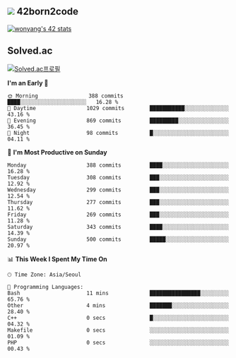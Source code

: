 
## <img src="https://img.shields.io/badge/-000000?style=flat&logo=42&logoColor=white"> 42born2code
[![wonyang's 42 stats](https://badge42.vercel.app/api/v2/cl5nhe5b6007809kydha7ht42/stats?cursusId=21&coalitionId=88)](https://profile.intra.42.fr/users/wonyang)

## Solved.ac
[![Solved.ac프로필](http://mazassumnida.wtf/api/v2/generate_badge?boj=bennyws)](https://solved.ac/bennyws)

<!--START_SECTION:waka-->
**I'm an Early 🐤** 

```text
🌞 Morning                388 commits         ████░░░░░░░░░░░░░░░░░░░░░   16.28 % 
🌆 Daytime                1029 commits        ███████████░░░░░░░░░░░░░░   43.16 % 
🌃 Evening                869 commits         █████████░░░░░░░░░░░░░░░░   36.45 % 
🌙 Night                  98 commits          █░░░░░░░░░░░░░░░░░░░░░░░░   04.11 % 
```
📅 **I'm Most Productive on Sunday** 

```text
Monday                   388 commits         ████░░░░░░░░░░░░░░░░░░░░░   16.28 % 
Tuesday                  308 commits         ███░░░░░░░░░░░░░░░░░░░░░░   12.92 % 
Wednesday                299 commits         ███░░░░░░░░░░░░░░░░░░░░░░   12.54 % 
Thursday                 277 commits         ███░░░░░░░░░░░░░░░░░░░░░░   11.62 % 
Friday                   269 commits         ███░░░░░░░░░░░░░░░░░░░░░░   11.28 % 
Saturday                 343 commits         ████░░░░░░░░░░░░░░░░░░░░░   14.39 % 
Sunday                   500 commits         █████░░░░░░░░░░░░░░░░░░░░   20.97 % 
```


📊 **This Week I Spent My Time On** 

```text
🕑︎ Time Zone: Asia/Seoul

💬 Programming Languages: 
Bash                     11 mins             ████████████████░░░░░░░░░   65.76 % 
Other                    4 mins              ███████░░░░░░░░░░░░░░░░░░   28.40 % 
C++                      0 secs              █░░░░░░░░░░░░░░░░░░░░░░░░   04.32 % 
Makefile                 0 secs              ░░░░░░░░░░░░░░░░░░░░░░░░░   01.09 % 
PHP                      0 secs              ░░░░░░░░░░░░░░░░░░░░░░░░░   00.43 % 
```


<!--END_SECTION:waka-->
